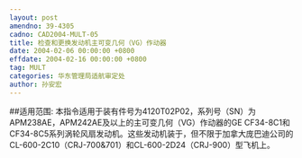 ```yaml
---
layout: post
amendno: 39-4305
cadno: CAD2004-MULT-05
title: 检查和更换发动机主可变几何（VG）作动器
date: 2004-02-06 00:00:00 +0800
effdate: 2004-02-16 00:00:00 +0800
tag: MULT
categories: 华东管理局适航审定处
author: 孙安宏
---
```


##适用范围:
本指令适用于装有件号为4120T02P02，系列号（SN）为APM238AE，APM242AE及以上的主可变几何（VG）作动器的GE CF34-8C1和CF34-8C5系列涡轮风扇发动机。这些发动机装于，但不限于加拿大庞巴迪公司的CL-600-2C10（CRJ-700&701）和CL-600-2D24（CRJ-900）型飞机上。

